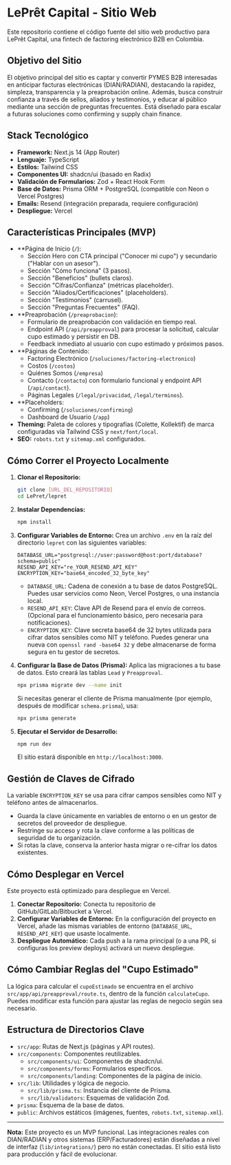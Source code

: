 # LePrêt Capital - Sitio Web

Este repositorio contiene el código fuente del sitio web productivo para LePrêt Capital, una fintech de factoring electrónico B2B en Colombia.

## Objetivo del Sitio

El objetivo principal del sitio es captar y convertir PYMES B2B interesadas en anticipar facturas electrónicas (DIAN/RADIAN), destacando la rapidez, simpleza, transparencia y la preaprobación online. Además, busca construir confianza a través de sellos, aliados y testimonios, y educar al público mediante una sección de preguntas frecuentes. Está diseñado para escalar a futuras soluciones como confirming y supply chain finance.

## Stack Tecnológico

*   **Framework:** Next.js 14 (App Router)
*   **Lenguaje:** TypeScript
*   **Estilos:** Tailwind CSS
*   **Componentes UI:** shadcn/ui (basado en Radix)
*   **Validación de Formularios:** Zod + React Hook Form
*   **Base de Datos:** Prisma ORM + PostgreSQL (compatible con Neon o Vercel Postgres)
*   **Emails:** Resend (integración preparada, requiere configuración)
*   **Despliegue:** Vercel

## Características Principales (MVP)

*   **Página de Inicio (`/`):
    *   Sección Hero con CTA principal ("Conocer mi cupo") y secundario ("Hablar con un asesor").
    *   Sección "Cómo funciona" (3 pasos).
    *   Sección "Beneficios" (bullets claros).
    *   Sección "Cifras/Confianza" (métricas placeholder).
    *   Sección "Aliados/Certificaciones" (placeholders).
    *   Sección "Testimonios" (carrusel).
    *   Sección "Preguntas Frecuentes" (FAQ).
*   **Preaprobación (`/preaprobacion`):
    *   Formulario de preaprobación con validación en tiempo real.
    *   Endpoint API (`/api/preapproval`) para procesar la solicitud, calcular cupo estimado y persistir en DB.
    *   Feedback inmediato al usuario con cupo estimado y próximos pasos.
*   **Páginas de Contenido:
    *   Factoring Electrónico (`/soluciones/factoring-electronico`)
    *   Costos (`/costos`)
    *   Quiénes Somos (`/empresa`)
    *   Contacto (`/contacto`) con formulario funcional y endpoint API (`/api/contact`).
    *   Páginas Legales (`/legal/privacidad`, `/legal/terminos`).
*   **Placeholders:
    *   Confirming (`/soluciones/confirming`)
    *   Dashboard de Usuario (`/app`)
*   **Theming:** Paleta de colores y tipografías (Colette, Kollektif) de marca configuradas vía Tailwind CSS y `next/font/local`.
*   **SEO:** `robots.txt` y `sitemap.xml` configurados.

## Cómo Correr el Proyecto Localmente

1.  **Clonar el Repositorio:**
    ```bash
    git clone [URL_DEL_REPOSITORIO]
    cd LePret/lepret
    ```
2.  **Instalar Dependencias:**
    ```bash
    npm install
    ```
3.  **Configurar Variables de Entorno:**
    Crea un archivo `.env` en la raíz del directorio `lepret` con las siguientes variables:
    ```
    DATABASE_URL="postgresql://user:password@host:port/database?schema=public"
    RESEND_API_KEY="re_YOUR_RESEND_API_KEY"
    ENCRYPTION_KEY="base64_encoded_32_byte_key"
    ```
    *   `DATABASE_URL`: Cadena de conexión a tu base de datos PostgreSQL. Puedes usar servicios como Neon, Vercel Postgres, o una instancia local.
    *   `RESEND_API_KEY`: Clave API de Resend para el envío de correos. (Opcional para el funcionamiento básico, pero necesaria para notificaciones).
    *   `ENCRYPTION_KEY`: Clave secreta base64 de 32 bytes utilizada para cifrar datos sensibles como NIT y teléfono. Puedes generar una nueva con `openssl rand -base64 32` y debe almacenarse de forma segura en tu gestor de secretos.

4.  **Configurar la Base de Datos (Prisma):**
    Aplica las migraciones a tu base de datos. Esto creará las tablas `Lead` y `Preapproval`.
    ```bash
    npx prisma migrate dev --name init
    ```
    Si necesitas generar el cliente de Prisma manualmente (por ejemplo, después de modificar `schema.prisma`), usa:
    ```bash
    npx prisma generate
    ```

5.  **Ejecutar el Servidor de Desarrollo:**
    ```bash
    npm run dev
    ```
    El sitio estará disponible en `http://localhost:3000`.

## Gestión de Claves de Cifrado

La variable `ENCRYPTION_KEY` se usa para cifrar campos sensibles como NIT y teléfono antes de almacenarlos.

- Guarda la clave únicamente en variables de entorno o en un gestor de secretos del proveedor de despliegue.
- Restringe su acceso y rota la clave conforme a las políticas de seguridad de tu organización.
- Si rotas la clave, conserva la anterior hasta migrar o re-cifrar los datos existentes.

## Cómo Desplegar en Vercel

Este proyecto está optimizado para despliegue en Vercel.

1.  **Conectar Repositorio:** Conecta tu repositorio de GitHub/GitLab/Bitbucket a Vercel.
2.  **Configurar Variables de Entorno:** En la configuración del proyecto en Vercel, añade las mismas variables de entorno (`DATABASE_URL`, `RESEND_API_KEY`) que usaste localmente.
3.  **Despliegue Automático:** Cada push a la rama principal (o a una PR, si configuras los preview deploys) activará un nuevo despliegue.

## Cómo Cambiar Reglas del "Cupo Estimado"

La lógica para calcular el `cupoEstimado` se encuentra en el archivo `src/app/api/preapproval/route.ts`, dentro de la función `calculateCupo`. Puedes modificar esta función para ajustar las reglas de negocio según sea necesario.

## Estructura de Directorios Clave

*   `src/app`: Rutas de Next.js (páginas y API routes).
*   `src/components`: Componentes reutilizables.
    *   `src/components/ui`: Componentes de shadcn/ui.
    *   `src/components/forms`: Formularios específicos.
    *   `src/components/landing`: Componentes de la página de inicio.
*   `src/lib`: Utilidades y lógica de negocio.
    *   `src/lib/prisma.ts`: Instancia del cliente de Prisma.
    *   `src/lib/validators`: Esquemas de validación Zod.
*   `prisma`: Esquema de la base de datos.
*   `public`: Archivos estáticos (imágenes, fuentes, `robots.txt`, `sitemap.xml`).

---

**Nota:** Este proyecto es un MVP funcional. Las integraciones reales con DIAN/RADIAN y otros sistemas (ERP/Facturadores) están diseñadas a nivel de interfaz (`lib/integrations/`) pero no están conectadas. El sitio está listo para producción y fácil de evolucionar.